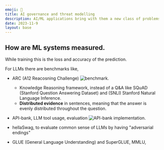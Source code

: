 ```yaml
---
emoji: 🤖
title: AI governance and threat modelling
description: AI/ML applications bring with them a new class of problems and solutions. These are my notes learning about this
date: 2023-11-9
layout: base
---
```


## How are ML systems measured.

While training this is the loss and accuracy of the prediction.

For LLMs there are benchmarks like,
- ARC (A12 Reacosning Challenge) ![benchmark.](https://arxiv.org/abs/1803.05457)
  - Knowledge Reasoning framework, instead of a Q&A like SQuAD (Stanford Question Answering Dataset) and (SNLI) Stanford Natural Language Inference.
  - __Distributed evidence__ in sentences, meaning that the answer is evenly distributed throughout the question.

- API-bank, LLM tool usage, evaluation ![API-bank implementation](https://arxiv.org/abs/2304.08244).
- hellaSwag, to evaluate common sense of LLMs by having "adversarial endings" 
- GLUE (General Language Understanding) and SuperGLUE, MMLU, 